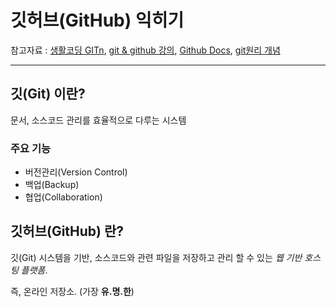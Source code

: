 깃허브(GitHub) 익히기
=====================


참고자료 : [생활코딩 GITn](https://opentutorials.org/course/2708/15465), 
[git & github 강의](https://dwaejinho.tistory.com/entry/GIT-GitThe-Information-Manager-from-Hell-%EA%B9%83%EA%B3%BC-%EA%B9%83%ED%97%88%EB%B8%8C#3.%20%EA%B9%83%EC%9D%98%20%EC%95%84%EB%B2%84%EC%A7%80%20%EB%A6%AC%EB%88%84%EC%8A%A4-1), [Github Docs](https://docs.github.com/ko/get-started), [git원리 개념](https://inpa.tistory.com/entry/GIT-%E2%9A%A1%EF%B8%8F-%EA%B0%9C%EB%85%90-%EC%9B%90%EB%A6%AC-%EC%89%BD%EA%B2%8C%EC%9D%B4%ED%95%B4)


***

## 깃(Git) 이란?
문서, 소스코드 관리를 효율적으로 다루는 시스템

### 주요 기능
- 버전관리(Version Control)
- 백업(Backup)
- 협업(Collaboration)

## 깃허브(GitHub) 란?
깃(Git) 시스템을 기반, 소스코드와 관련 파일을 저장하고 관리 할 수 있는 _웹 기반 호스팅 플랫폼_.

즉, 온라인 저장소. (가장 __유.명.한__)













